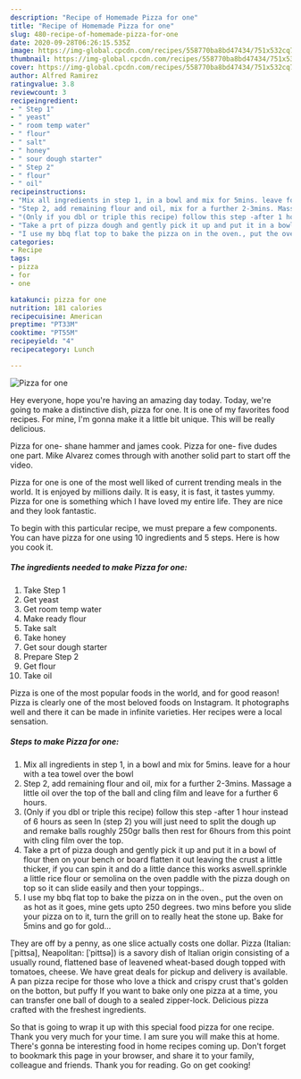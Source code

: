 ```yaml
---
description: "Recipe of Homemade Pizza for one"
title: "Recipe of Homemade Pizza for one"
slug: 480-recipe-of-homemade-pizza-for-one
date: 2020-09-28T06:26:15.535Z
image: https://img-global.cpcdn.com/recipes/558770ba8bd47434/751x532cq70/pizza-for-one-recipe-main-photo.jpg
thumbnail: https://img-global.cpcdn.com/recipes/558770ba8bd47434/751x532cq70/pizza-for-one-recipe-main-photo.jpg
cover: https://img-global.cpcdn.com/recipes/558770ba8bd47434/751x532cq70/pizza-for-one-recipe-main-photo.jpg
author: Alfred Ramirez
ratingvalue: 3.8
reviewcount: 3
recipeingredient:
- " Step 1"
- " yeast"
- " room temp water"
- " flour"
- " salt"
- " honey"
- " sour dough starter"
- " Step 2"
- " flour"
- " oil"
recipeinstructions:
- "Mix all ingredients in step 1, in a bowl and mix for 5mins. leave for a hour with a tea towel over the bowl"
- "Step 2, add remaining flour and oil, mix for a further 2-3mins. Massage a little oil over the top of the ball and cling film and leave for a further 6 hours."
- "(Only if you dbl or triple this recipe) follow this step -after 1 hour instead of 6 hours as seen In (step 2) you will just need to split the dough up and remake balls roughly 250gr balls then rest for 6hours from this point with cling film over the top."
- "Take a prt of pizza dough and gently pick it up and put it in a bowl of flour then on your bench or board flatten it out leaving the crust a little thicker, if you can spin it and do a little dance this works aswell.sprinkle a little rice flour or semolina on the oven paddle with the pizza dough on top so it can slide easily and then your toppings.."
- "I use my bbq flat top to bake the pizza on in the oven., put the oven on as hot as it goes, mine gets upto 250 degrees. two mins before you slide your pizza on to it, turn the grill on to really heat the stone up. Bake for 5mins and go for gold..."
categories:
- Recipe
tags:
- pizza
- for
- one

katakunci: pizza for one 
nutrition: 181 calories
recipecuisine: American
preptime: "PT33M"
cooktime: "PT55M"
recipeyield: "4"
recipecategory: Lunch

---
```



![Pizza for one](https://img-global.cpcdn.com/recipes/558770ba8bd47434/751x532cq70/pizza-for-one-recipe-main-photo.jpg)

Hey everyone, hope you're having an amazing day today. Today, we're going to make a distinctive dish, pizza for one. It is one of my favorites food recipes. For mine, I'm gonna make it a little bit unique. This will be really delicious.

Pizza for one- shane hammer and james cook. Pizza for one- five dudes one part. Mike Alvarez comes through with another solid part to start off the video.

Pizza for one is one of the most well liked of current trending meals in the world. It is enjoyed by millions daily. It is easy, it is fast, it tastes yummy. Pizza for one is something which I have loved my entire life. They are nice and they look fantastic.


To begin with this particular recipe, we must prepare a few components. You can have pizza for one using 10 ingredients and 5 steps. Here is how you cook it.

<!--inarticleads1-->

##### The ingredients needed to make Pizza for one:

1. Take  Step 1
1. Get  yeast
1. Get  room temp water
1. Make ready  flour
1. Take  salt
1. Take  honey
1. Get  sour dough starter
1. Prepare  Step 2
1. Get  flour
1. Take  oil


Pizza is one of the most popular foods in the world, and for good reason! Pizza is clearly one of the most beloved foods on Instagram. It photographs well and there it can be made in infinite varieties. Her recipes were a local sensation. 

<!--inarticleads2-->

##### Steps to make Pizza for one:

1. Mix all ingredients in step 1, in a bowl and mix for 5mins. leave for a hour with a tea towel over the bowl
1. Step 2, add remaining flour and oil, mix for a further 2-3mins. Massage a little oil over the top of the ball and cling film and leave for a further 6 hours.
1. (Only if you dbl or triple this recipe) follow this step -after 1 hour instead of 6 hours as seen In (step 2) you will just need to split the dough up and remake balls roughly 250gr balls then rest for 6hours from this point with cling film over the top.
1. Take a prt of pizza dough and gently pick it up and put it in a bowl of flour then on your bench or board flatten it out leaving the crust a little thicker, if you can spin it and do a little dance this works aswell.sprinkle a little rice flour or semolina on the oven paddle with the pizza dough on top so it can slide easily and then your toppings..
1. I use my bbq flat top to bake the pizza on in the oven., put the oven on as hot as it goes, mine gets upto 250 degrees. two mins before you slide your pizza on to it, turn the grill on to really heat the stone up. Bake for 5mins and go for gold...


They are off by a penny, as one slice actually costs one dollar. Pizza (Italian: [ˈpittsa], Neapolitan: [ˈpittsə]) is a savory dish of Italian origin consisting of a usually round, flattened base of leavened wheat-based dough topped with tomatoes, cheese. We have great deals for pickup and delivery is available. A pan pizza recipe for those who love a thick and crispy crust that&#39;s golden on the botton, but puffy If you want to bake only one pizza at a time, you can transfer one ball of dough to a sealed zipper-lock. Delicious pizza crafted with the freshest ingredients. 

So that is going to wrap it up with this special food pizza for one recipe. Thank you very much for your time. I am sure you will make this at home. There's gonna be interesting food in home recipes coming up. Don't forget to bookmark this page in your browser, and share it to your family, colleague and friends. Thank you for reading. Go on get cooking!

